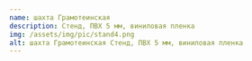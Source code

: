 ```yaml
---
name: шахта Грамотеинская
description: Стенд, ПВХ 5 мм, виниловая пленка
img: /assets/img/pic/stand4.png
alt: шахта Грамотеинская Стенд, ПВХ 5 мм, виниловая пленка
---
```

